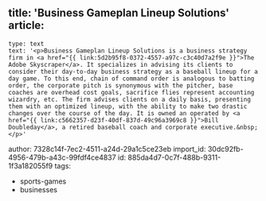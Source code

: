 title: 'Business Gameplan Lineup Solutions'
article:
  -
    type: text
    text: '<p>Business Gameplan Lineup Solutions is a business strategy firm in <a href="{{ link:5d2b95f8-0372-4557-a97c-c3c40d7a2f9e }}">The Adobe Skyscraper</a>. It specializes in advising its clients to consider their day-to-day business strategy as a baseball lineup for a day game. To this end, chain of command order is analogous to batting order, the corporate pitch is synonymous with the pitcher, base coaches are overhead cost goals, sacrifice flies represent accounting wizardry, etc. The firm advises clients on a daily basis, presenting them with an optimized lineup, with the ability to make two drastic changes over the course of the day. It is owned an operated by <a href="{{ link:c5662357-d23f-40df-837d-49c96a3969c8 }}">Bill Doubleday</a>, a retired baseball coach and corporate executive.&nbsp;</p>'
author: 7328c14f-7ec2-4511-a24d-29a1c5ce23eb
import_id: 30dc92fb-4956-479b-a43c-99fdf4ce4837
id: 885da4d7-0c7f-488b-9311-1f3a182055f9
tags:
  - sports-games
  - businesses
